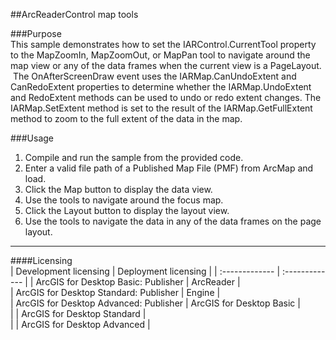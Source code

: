 ##ArcReaderControl map tools

###Purpose  
This sample demonstrates how to set the IARControl.CurrentTool property to the MapZoomIn, MapZoomOut, or MapPan tool to navigate around the map view or any of the data frames when the current view is a PageLayout.  The OnAfterScreenDraw event uses the IARMap.CanUndoExtent and CanRedoExtent properties to determine whether the IARMap.UndoExtent and RedoExtent methods can be used to undo or redo extent changes. The IARMap.SetExtent method is set to the result of the IARMap.GetFullExtent method to zoom to the full extent of the data in the map.   


###Usage
1. Compile and run the sample from the provided code.   
1. Enter a valid file path of a Published Map File (PMF) from ArcMap and load.   
1. Click the Map button to display the data view.   
1. Use the tools to navigate around the focus map.   
1. Click the Layout button to display the layout view.  
1. Use the tools to navigate the data in any of the data frames on the page layout.   









---------------------------------

####Licensing  
| Development licensing | Deployment licensing | 
| :------------- | :------------- | 
| ArcGIS for Desktop Basic: Publisher | ArcReader |  
| ArcGIS for Desktop Standard: Publisher | Engine |  
| ArcGIS for Desktop Advanced: Publisher | ArcGIS for Desktop Basic |  
|  | ArcGIS for Desktop Standard |  
|  | ArcGIS for Desktop Advanced |  


